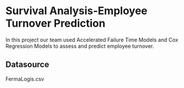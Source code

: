 # Survival Analysis-Employee Turnover Prediction



In this project our team used Accelerated Failure Time Models and Cox Regression Models to assess and predict employee turnover.

## Datasource 

FermaLogis.csv 